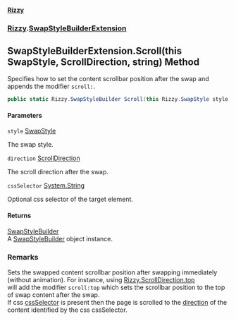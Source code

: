#### [Rizzy](index 'index')
### [Rizzy](Rizzy 'Rizzy').[SwapStyleBuilderExtension](Rizzy.SwapStyleBuilderExtension 'Rizzy.SwapStyleBuilderExtension')

## SwapStyleBuilderExtension.Scroll(this SwapStyle, ScrollDirection, string) Method

Specifies how to set the content scrollbar position after the swap and appends the modifier `scroll:`.

```csharp
public static Rizzy.SwapStyleBuilder Scroll(this Rizzy.SwapStyle style, Rizzy.ScrollDirection direction, string? cssSelector=null);
```
#### Parameters

<a name='Rizzy.SwapStyleBuilderExtension.Scroll(thisRizzy.SwapStyle,Rizzy.ScrollDirection,string).style'></a>

`style` [SwapStyle](Rizzy.SwapStyle 'Rizzy.SwapStyle')

The swap style.

<a name='Rizzy.SwapStyleBuilderExtension.Scroll(thisRizzy.SwapStyle,Rizzy.ScrollDirection,string).direction'></a>

`direction` [ScrollDirection](Rizzy.ScrollDirection 'Rizzy.ScrollDirection')

The scroll direction after the swap.

<a name='Rizzy.SwapStyleBuilderExtension.Scroll(thisRizzy.SwapStyle,Rizzy.ScrollDirection,string).cssSelector'></a>

`cssSelector` [System.String](https://docs.microsoft.com/en-us/dotnet/api/System.String 'System.String')

Optional css selector of the target element.

#### Returns
[SwapStyleBuilder](Rizzy.SwapStyleBuilder 'Rizzy.SwapStyleBuilder')  
A [SwapStyleBuilder](Rizzy.SwapStyleBuilder 'Rizzy.SwapStyleBuilder') object instance.

### Remarks
Sets the swapped content scrollbar position after swapping immediately (without animation). For instance, using [Rizzy.ScrollDirection.top](https://docs.microsoft.com/en-us/dotnet/api/Rizzy.ScrollDirection.top 'Rizzy.ScrollDirection.top')  
will add the modifier `scroll:top` which sets the scrollbar position to the top of swap content after the swap.  
If css [cssSelector](Rizzy.SwapStyleBuilderExtension.Scroll(thisRizzy.SwapStyle,Rizzy.ScrollDirection,string)#Rizzy.SwapStyleBuilderExtension.Scroll(thisRizzy.SwapStyle,Rizzy.ScrollDirection,string).cssSelector 'Rizzy.SwapStyleBuilderExtension.Scroll(this Rizzy.SwapStyle, Rizzy.ScrollDirection, string).cssSelector') is present then the page is scrolled to the [direction](Rizzy.SwapStyleBuilderExtension.Scroll(thisRizzy.SwapStyle,Rizzy.ScrollDirection,string)#Rizzy.SwapStyleBuilderExtension.Scroll(thisRizzy.SwapStyle,Rizzy.ScrollDirection,string).direction 'Rizzy.SwapStyleBuilderExtension.Scroll(this Rizzy.SwapStyle, Rizzy.ScrollDirection, string).direction') of the content identified by the css cssSelector.